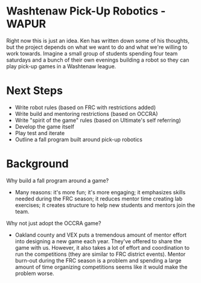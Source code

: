 
# Washtenaw Pick-Up Robotics - WAPUR

Right now this is just an idea. Ken has written down some of his thoughts,
but the project depends on what we want to do and what we're willing to work
towards. Imagine a small group of students spending four team saturdays and a
bunch of their own evenings building a robot so they can play pick-up games
in a Washtenaw league.

# Next Steps

- Write robot rules (based on FRC with restrictions added)
- Write build and mentoring restrictions (based on OCCRA)
- Write "spirit of the game" rules (based on Ultimate's self referring)
- Develop the game itself
- Play test and iterate
- Outline a fall program built around pick-up robotics

# Background

Why build a fall program around a game?
- Many reasons: it's more fun; it's more engaging; it emphasizes
  skills needed during the FRC season; it reduces mentor time creating
  lab exercises; it creates structure to help new students and
  mentors join the team.

Why not just adopt the OCCRA game?
- Oakland county and VEX puts a tremendous amount of mentor effort into
  designing a new game each year. They've offered to share the game
  with us. However, it also takes a lot of effort and coordination
  to run the competitions (they are similar to FRC district events).
  Mentor burn-out during the FRC season is a problem and spending
  a large amount of time organizing competitions seems like it would
  make the problem worse.
